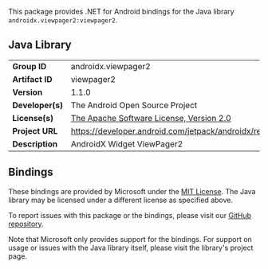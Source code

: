 This package provides .NET for Android bindings for the Java library `androidx.viewpager2:viewpager2`.

## Java Library

| | |
|-|-|
| **Group ID** | androidx.viewpager2 |
| **Artifact ID** | viewpager2 |
| **Version** | 1.1.0 |
| **Developer(s)** | The Android Open Source Project |
| **License(s)** | [The Apache Software License, Version 2.0](http://www.apache.org/licenses/LICENSE-2.0.txt) |
| **Project URL** | https://developer.android.com/jetpack/androidx/releases/viewpager2#1.1.0 |
| **Description** | AndroidX Widget ViewPager2 |

## Bindings

These bindings are provided by Microsoft under the [MIT License](https://opensource.org/licenses/MIT). The Java
library may be licensed under a different license as specified above.

To report issues with this package or the bindings, please visit our [GitHub repository](https://aka.ms/android-libraries).

Note that Microsoft only provides support for the bindings. For support on
usage or issues with the Java library itself, please visit the library's project page.
